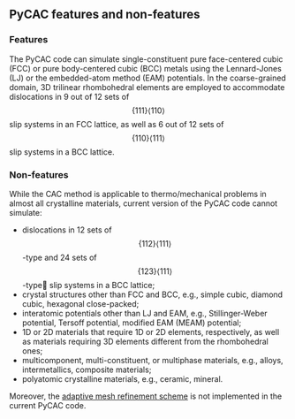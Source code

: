 ## PyCAC features and non-features

### Features

The PyCAC code can simulate single-constituent pure face-centered cubic (FCC) or pure body-centered cubic (BCC) metals using the Lennard-Jones (LJ) or the embedded-atom method (EAM) potentials. In the coarse-grained domain, 3D trilinear rhombohedral elements are employed to accommodate dislocations in 9 out of 12 sets of $$\{111\}\left<110\right>$$ slip systems in an FCC lattice, as well as 6 out of 12 sets of $$\{110\}\left<111\right>$$ slip systems in a BCC lattice.

### Non-features

While the CAC method is applicable to thermo/mechanical problems in almost all crystalline materials, current version of the PyCAC code cannot simulate:

* dislocations in 12 sets of $$\{112\}\left<111\right>$$-type and 24 sets of $$\{123\}\left<111\right>$$-type slip systems in a BCC lattice;
* crystal structures other than FCC and BCC, e.g., simple cubic, diamond cubic, hexagonal close-packed;
* interatomic potentials other than LJ and EAM, e.g., Stillinger-Weber potential, Tersoff potential, modified EAM (MEAM) potential;
* 1D or 2D materials that require 1D or 2D elements, respectively, as well as materials requiring 3D elements different from the rhombohedral ones;
* multicomponent, multi-constituent, or multiphase materials, e.g., alloys, intermetallics, composite materials;
* polyatomic crystalline materials, e.g., ceramic, mineral.

Moreover, the [adaptive mesh refinement scheme](http://dx.doi.org/10.1016/j.ijsolstr.2016.03.030) is not implemented in the current PyCAC code.